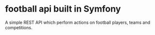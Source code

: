 football api built in Symfony
========

A simple REST API which perform actions on football players, teams and competitions.
